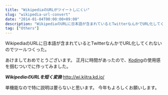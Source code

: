 ```yaml
---
title: "WikipediaのURLがツイートしにくい"
slug: "wikipedia-url-convert"
date: "2014-01-04T00:00:00+09:00"
description: "WikipediaのURLに日本語が含まれているとTwitterなんかでURL化してくれないのでツールつくった。"
tag: ["Others"]
---
```


WikipediaのURLに日本語が含まれているとTwitterなんかでURL化してくれないのでツールつくった。

<!--more-->

あけましておめでとうございます。
正月に時間があったので、<a href="http://koding.com/" target="_blank" rel="nofollow">Koding</a>の使用感を掴むついでに作ってみました。

***WikipediaのURLを短く変換***
<a href="http://wi.kijtra.kd.io/" target="_blank" rel="nofollow">http://wi.kijtra.kd.io/</a>

単機能なので特に説明は要らないと思います。
今年もよろしくお願いします。
